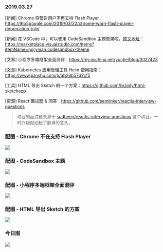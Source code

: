 ### 2019.03.27

[新闻] Chrome 将警告用户不再支持 Flash Player：<https://9to5google.com/2019/03/22/chrome-warn-flash-player-deprecation-july/>

[新闻] 在 VSCode 中，可以使用 CodeSandbox 主题效果啦，[原文地址](https://twitter.com/CompuIves/status/1110218873196945413)：<https://marketplace.visualstudio.com/items?itemName=ngryman.codesandbox-theme>

[文章] 小程序多端框架全面测评：<https://my.oschina.net/yuche/blog/3027423>

[文章] Kubernetes 应用管理工具 Helm 使用指南：<https://www.jianshu.com/p/ab26b5762cf5>

[工具] HTML 导出 Sketch 的一个方案：<https://github.com/brainly/html-sketchapp>

[资源] React 面试题 & 回答：<https://github.com/semlinker/reactjs-interview-questions>
> 项目的面试题来源于 [sudheerj/reactjs-interview-questions](https://github.com/sudheerj/reactjs-interview-questions) 这个项目。一时兴起就动起了翻译的念头。

### 配图 - Chrome 不在支持 Flash Player
![](https://9to5google.com/wp-content/uploads/sites/4/2019/03/chrome-flash-deprecation-warning.png?w=1000)

### 配图 - CodeSandbox 主题
![](https://ws1.sinaimg.cn/large/62bfa70bly1g1h6e8t4xoj21qc118b29.jpg)

### 配图 - 小程序多端框架全面测评
![](https://storage.jd.com/taro-resource/develop_tools.png)

### 配图 - HTML 导出 Sketch 的方案
![](https://camo.githubusercontent.com/c79c8014f5a3f33d5720dfe9d84037c04dff492f/68747470733a2f2f692e696d6775722e636f6d2f79506a4d7746552e706e67)

### 今日图
![](https://user-gold-cdn.xitu.io/2019/3/27/169bd1329682c895?imageView2/2/w/800/q/100)
